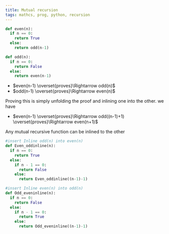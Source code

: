 ```yaml
---
title: Mutual recursion
tags: mathcs, prog, python, recursion
---
```


``` python
def even(n):
  if n == 0:
    return True
  else:
    return odd(n-1)

def odd(n):
  if n == 0:
    return False
  else:
    return even(n-1)
```
* $even(n-1) \overset{proves}\Rightarrow odd(n)$ 
* $odd(n-1) \overset{proves}\Rightarrow even(n)$

Proving this is simply unfolding the proof and inlining one into the other.
we have

* $even(n-1) \overset{proves}\Rightarrow odd((n-1)+1) \overset{proves}\Rightarrow even(n+1)$


Any mutual recursive function can be inlined to the other

```python
#insert Inline odd(n) into even(n)
def Even_oddinline(n):
  if n == 0:
    return True
  else:
    if n - 1 == 0:
      return False
    else:
      return Even_oddinline((n-1)-1)
```

```python
#insert Inline even(n) into odd(n)
def Odd_eveninline(n):
  if n == 0:
    return False
  else:
    if n - 1 == 0:
      return True
    else:
      return Odd_eveninline((n-1)-1)
```